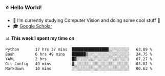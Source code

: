 ### ⭐️ Hello World!

<!--
**hologerry/hologerry** is a ✨ _special_ ✨ repository because its `README.md` (this file) appears on your GitHub profile.

Here are some ideas to get you started:

- 🔭 I’m currently working and studying on Computer Vision
- 🌱 I’m currently learning at Peking University
- 💬 Ask me about 
- 📫 How to reach me: E-mail
- 😄 Pronouns: he/his
- ⚡ Fun fact: Music is the Power
-->


- 🔭 I’m currently studying Computer Vision and doing some cool stuff 🤖
- 🎓 [Google Scholar](https://scholar.google.com/citations?user=3ykqW9wAAAAJ&hl=en)


📊 **This week I spent my time on**

<!--START_SECTION:waka-->

```txt
Python       17 hrs 37 mins  ████████████████░░░░░░░░░   63.89 %
Bash         6 hrs 49 mins   ██████▒░░░░░░░░░░░░░░░░░░   24.75 %
YAML         2 hrs           █▓░░░░░░░░░░░░░░░░░░░░░░░   07.27 %
Git Config   49 mins         ▓░░░░░░░░░░░░░░░░░░░░░░░░   03.02 %
Markdown     10 mins         ░░░░░░░░░░░░░░░░░░░░░░░░░   00.63 %
```

<!--END_SECTION:waka-->
